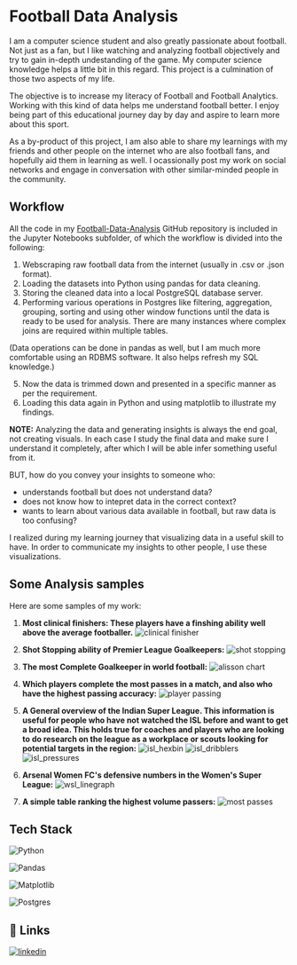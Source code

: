  # Football Data Analysis
I am a computer science student and also greatly passionate about football. Not just as a fan, but I like watching and analyzing football objectively and try to gain in-depth undestanding of the game. My computer science knowledge helps a little bit in this regard. This project is a culmination of those two aspects of my life.

The objective is to increase my literacy of Football and Football Analytics. Working with this kind of data helps me understand football better. I enjoy being part of this educational journey day by day and aspire to learn more about this sport.

As a by-product of this project, I am also able to share my learnings with my friends and other people on the internet who are also football fans, and hopefully aid them in learning as well. I ocassionally post my work on social networks and engage in conversation with other similar-minded people in the community.

## Workflow
All the code in my [Football-Data-Analysis](https://github.com/shadeszn/Football-Data-Analysis) GitHub repository is included in the Jupyter Notebooks subfolder, of which the workflow is divided into the following:

1. Webscraping raw football data from the internet (usually in .csv or .json format).
2. Loading the datasets into Python using pandas for data cleaning.
3. Storing the cleaned data into a local PostgreSQL database server.
4. Performing various operations in Postgres like filtering, aggregation, grouping, sorting and using other window functions until the data is ready to be used for analysis. There are many instances where complex joins are required within multiple tables.

(Data operations can be done in pandas as well, but I am much more comfortable using an RDBMS software. It also helps refresh my SQL knowledge.)

5. Now the data is trimmed down and presented in a specific manner as per the requirement.
6. Loading this data again in Python and using matplotlib to illustrate my findings.

__NOTE:__ Analyzing the data and generating insights is always the end goal, not creating visuals. In each case I study the final data and make sure I understand it completely, after which I will be able infer something useful from it. 

BUT, how do you convey your insights to someone who:
* understands football but does not understand data?
* does not know how to intepret data in the correct context?
* wants to learn about various data available in football, but raw data is too confusing?

I realized during my learning journey that visualizing data in a useful skill to have. In order to communicate my insights to other people, I use these visualizations.

## Some Analysis samples
Here are some samples of my work:

1. __Most clinical finishers: These players have a finshing ability well above the average footballer.__
![clinical finisher](https://github.com/shadeszn/Football-Data-Analysis/blob/main/visualizations/striker_barchart.png)

2. __Shot Stopping ability of Premier League Goalkeepers:__
![shot stopping](https://github.com/shadeszn/Football-Data-Analysis/blob/main/visualizations/gsaa_barchart.png)

3. __The most Complete Goalkeeper in world football:__
![alisson chart](https://github.com/shadeszn/Football-Data-Analysis/blob/main/visualizations/GK_charts/Alisson.png)

4. __Which players complete the most passes in a match, and also who have the highest passing accuracy:__
![player passing](https://github.com/shadeszn/Football-Data-Analysis/blob/main/visualizations/passing_scatter.png)

5. __A General overview of the Indian Super League. This information is useful for people who have not watched the ISL before and want to get a broad idea. This holds true for coaches and players who are looking to do research on the league as a workplace or scouts looking for potential targets in the region:__
![isl_hexbin](https://github.com/shadeszn/Football-Data-Analysis/blob/main/visualizations/isl_hexbin.png)
![isl_dribblers](https://github.com/shadeszn/Football-Data-Analysis/blob/main/visualizations/isl_dribbling.png)
![isl_pressures](https://github.com/shadeszn/Football-Data-Analysis/blob/main/visualizations/isl_pressures.png)

6. __Arsenal Women FC's defensive numbers in the Women's Super League:__
![wsl_linegraph](https://github.com/shadeszn/Football-Data-Analysis/blob/main/visualizations/wsl_xga_linegraph.png)

7. __A simple table ranking the highest volume passers:__
![most passes](https://github.com/shadeszn/Football-Data-Analysis/blob/main/visualizations/mostpasses_table.png)

## Tech Stack

![Python](https://img.shields.io/badge/python-3670A0?style=for-the-badge&logo=python&logoColor=ffdd54)

![Pandas](https://img.shields.io/badge/pandas-%23150458.svg?style=for-the-badge&logo=pandas&logoColor=white)

![Matplotlib](https://img.shields.io/badge/Matplotlib-%23ffffff.svg?style=for-the-badge&logo=Matplotlib&logoColor=black)

![Postgres](https://img.shields.io/badge/postgres-%23316192.svg?style=for-the-badge&logo=postgresql&logoColor=white)



## 🔗 Links
[![linkedin](https://img.shields.io/badge/linkedin-0A66C2?style=for-the-badge&logo=linkedin&logoColor=white)](https://www.linkedin.com/in/not-ankurbiswas/)
